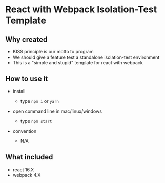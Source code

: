 # React with Webpack Isolation-Test Template

## Why created

- KISS principle is our motto to program
- We should give a feature test a standalone isolation-test environment
- This is a "simple and stupid" template for react with webpack

## How to use it

- install

  - type `npm i` or `yarn`

- open command line in mac/linux/windows

  - type `npm start`

- convention
  - N/A

## What included

- react 16.X
- webpack 4.X
